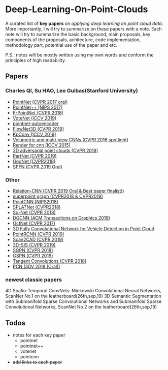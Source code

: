 # Deep-Learning-On-Point-Clouds
A curated list of **key papers** on *applying deep learning on point cloud data*. More importantly, I will try to summarize on these papers with a note. Each note will try to summarize the basic background, main proposals, key components of the proposals, achitecture, code implementation, methodology part, potential use of the paper and etc.

P.S.: notes will be mostly written using my own words and conform the principles of high readability.

## Papers
### Charles QI, Su HAO, Leo Guibas(Stanford University)

- [PointNet (CVPR 2017 oral)](https://github.com/charlesq34/pointnet)
- [PointNet++ (NIPS 2017)](https://github.com/charlesq34/pointnet2)
- [F-PointNet (CVPR 2018)](https://github.com/charlesq34/frustum-pointnets)
- [VoteNet (ICCV 2019)](https://github.com/facebookresearch/votenet)
- [pointnet-autoencoder](https://github.com/charlesq34/pointnet-autoencoder)
- [FlowNet3D (CVPR 2019)](https://github.com/xingyul/flownet3d)
- [KpConv (ICCV 2019)](https://github.com/HuguesTHOMAS/KPConv)
- [Volumetric and multi-view CNNs (CVPR 2016 spotlight)](https://github.com/charlesq34/3dcnn.torch)
- [Render for cnn (ICCV 2015)](https://github.com/ShapeNet/RenderForCNN)
- [3D adversarial point clouds (CVPR 2018)](https://github.com/xiangchong1/3d-adv-pc)
- [PartNet (CVPR 2019)](https://github.com/daerduoCarey/partnet_dataset)
- [GeoNet (CVPR2018)](https://github.com/yzcjtr/GeoNet)
- [SPFN (CVPR 2019 Oral)](https://github.com/lingxiaoli94/SPFN)
  
### Other
- [Relation-CNN (CVPR 2019 Oral & Best paper finalist))](https://github.com/Yochengliu/Relation-Shape-CNN)
- [superpoint graph (CVPR2018 & CVPR2019)](https://github.com/loicland/superpoint_graph)
- [PointCNN (NIPS2018)](https://github.com/yangyanli/PointCNN)
- [SPLATNet (CVPR2018)](https://github.com/NVlabs/splatnet)
- [So-Net (CVPR 2018)](https://github.com/lijx10/SO-Net)
- [DGCNN (ACM Transactions on Graphics 2019)](https://github.com/WangYueFt/dgcnn)
- [OctNet (CVPR 2017)](https://github.com/griegler/octnet)
- [3D Fully Convolutional Network for Vehicle Detection in Point Cloud](https://github.com/yukitsuji/3D_CNN_tensorflow)
- [PointRCNN (CVPR 2019)](https://github.com/sshaoshuai/PointRCNN)
- [Scan2CAD (CVPR 2019)](https://github.com/skanti/Scan2CAD)
- [3D-SIS (CVPR 2019)](https://github.com/Sekunde/3D-SIS)
- [SGPN (CVPR 2018)](https://github.com/laughtervv/SGPN)
- [GSPN (CVPR 2019)](https://github.com/ericyi/GSPN)
- [Tangent Convolutions (CVPR 2018)](https://github.com/tatarchm/tangent_conv)
- [PCN (3DV 2018 (Oral))](https://github.com/wentaoyuan/pcn)

### newest classic papers

4D Spatio-Temporal ConvNets: Minkowski Convolutional Neural Networks, ScanNet No.1 on the leatherboard(26th,sep,19)
3D Semantic Segmentation with Submanifold Sparse Convolutional Networks and Submanifold Sparse Convolutional Networks, ScanNet No.2 on the leatherboard(26th,sep,19)

## Todos

- notes for each key paper
  - pointnet
  - pointnet++
  - votenet
  - pointcnn
- ~~add links to each paper~~
